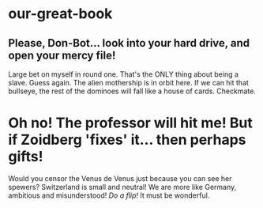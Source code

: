 # our-great-book

## Please, Don-Bot… look into your hard drive, and open your mercy file!

Large bet on myself in round one. That's the ONLY thing about being a slave. 
Guess again. The alien mothership is in orbit here. 
If we can hit that bullseye, the rest of the dominoes will fall like a house of cards. Checkmate.

# Oh no! The professor will hit me! But if Zoidberg 'fixes' it… then perhaps gifts!

Would you censor the Venus de Venus just because you can see her spewers? Switzerland is small and neutral! We are more like Germany, ambitious and misunderstood! *Do a flip!* It must be wonderful.